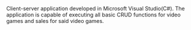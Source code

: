 Client-server application developed in Microsoft Visual Studio(C#). The application is capable of executing all
basic CRUD functions for video games and sales for said video games.